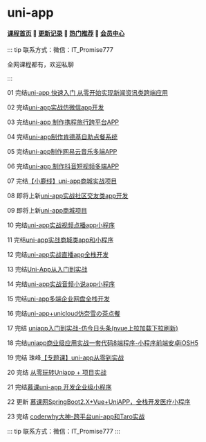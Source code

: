 # uni-app

#### [**课程首页**](../../README.md) 💖 [**更新记录**](./gxjl-2023.md.md) 💖 [**热门推荐**](./rmtj.md) 💖 [**会员中心**](./vip.md)

::: tip
联系方式：微信：IT_Promise777

全网课程都有，欢迎私聊

 

:::

01 完结[uni-app 快速入门 从零开始实现新闻资讯类跨端应用](https://coding.imooc.com/class/433.html)

02 完结[uni-app实战仿微信app开发](https://study.163.com/course/introduction/1209487898.htm)

03 完结[uni-app 制作携程旅行跨平台APP](https://study.163.com/course/introduction/1209512862.htm)

04 完结[uni-app制作肯德基自助点餐系统](https://study.163.com/course/introduction/1209595896.htm)

05 完结[uni-app制作网易云音乐多端APP](https://study.163.com/course/introduction/1209509822.htm)

06 完结[uni-app 制作抖音短视频多端APP](https://study.163.com/course/introduction/1209497809.htm)

07 完结[【小鹿线】uni-app商城实战项目](https://study.163.com/course/introduction/1209744885.htm)

08 即将上新[uni-app实战社区交友类app开发](https://study.163.com/course/introduction/1209188809.htm)

09 即将上新[uni-app商城项目](https://study.163.com/course/introduction/1209161812.htm)

10 完结[uni-app实战视频点播app小程序](https://study.163.com/course/introduction/1209644880.htm)

11 完结[uni-app实战商城类app和小程序](https://study.163.com/course/introduction/1209401825.htm)

12 完结[uni-app实战直播app全栈开发](https://study.163.com/course/introduction/1210217810.htm)

13 完结[Uni-App从入门到实战](https://study.163.com/course/introduction/1209915801.htm)

14 完结[uni-app实战音频小说app小程序](https://study.163.com/course/introduction/1209670803.htm)

15 完结[uni-app多端企业网盘全栈开发](https://study.163.com/course/introduction/1209649875.htm)

16 完结[uni-app+unicloud仿奈雪の茶点餐](https://study.163.com/course/introduction/1210177243.htm)

17 完结 [uniapp入门到实战-仿今日头条(nvue上拉加载下拉刷新)](https://ke.qq.com/course/2587728)

18 完结[uniapp商业级应用实战一套代码8端程序-小程序前端安卓iOSH5](https://ke.qq.com/course/3096371)

19 完结 珠峰[【专题课】uni-app从零到实战](http://www.javascriptpeixun.cn/goods/show/199)

20 完结 [从零玩转Uniapp + 项目实战](https://www.it666.com/my/course/206)

21 完结[慕课uni-app 开发企业级小程序](https://coding.imooc.com/class/521.html)

22 更新 [慕课网SpringBoot2.X+Vue+UniAPP，全栈开发医疗小程序](https://coding.imooc.com/class/610.html)

23 完结 [coderwhy大神-跨平台uni-app和Taro实战](https://ke.qq.com/course/5597441)

::: tip
联系方式：微信：IT_Promise777
:::